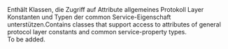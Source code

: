 <Namespace Name="Microsoft.WindowsAzure.Storage.Shared.Protocol">
  <Docs>
    <summary><span data-ttu-id="95c7d-101">Enthält Klassen, die Zugriff auf Attribute allgemeines Protokoll Layer Konstanten und Typen der common Service-Eigenschaft unterstützen.</span><span class="sxs-lookup"><span data-stu-id="95c7d-101">Contains classes that support access to attributes of general protocol layer constants and common service-property types.</span></span></summary> 
    <remarks>To be added.</remarks>
  </Docs>
</Namespace>
